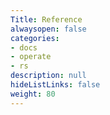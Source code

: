 ```yaml
---
Title: Reference
alwaysopen: false
categories:
- docs
- operate
- rs
description: null
hideListLinks: false
weight: 80
---
```

